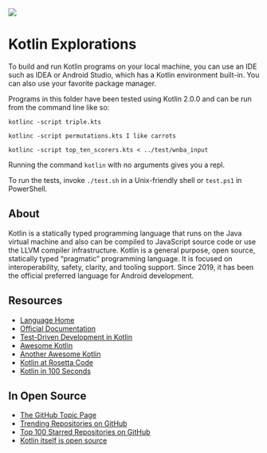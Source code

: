 <img src="https://raw.githubusercontent.com/rtoal/polyglot/master/docs/resources/kotlin-logo-64.png">

# Kotlin Explorations

To build and run Kotlin programs on your local machine, you can use an IDE such as IDEA or Android Studio, which has a Kotlin environment built-in. You can also use your favorite package manager.

Programs in this folder have been tested using Kotlin 2.0.0 and can be run from the command line like so:

```
kotlinc -script triple.kts
```

```
kotlinc -script permutations.kts I like carrots
```

```
kotlinc -script top_ten_scorers.kts < ../test/wnba_input
```

Running the command `kotlin` with no arguments gives you a repl.

To run the tests, invoke `./test.sh` in a Unix-friendly shell or `test.ps1` in PowerShell.

## About

Kotlin is a statically typed programming language that runs on the Java virtual machine and also can be compiled to JavaScript source code or use the LLVM compiler infrastructure. Kotlin is a general purpose, open source, statically typed “pragmatic” programming language. It is focused on interoperability, safety, clarity, and tooling support. Since 2019, it has been the official preferred language for Android development.

## Resources

- [Language Home](https://kotlinlang.org)
- [Official Documentation](https://kotlinlang.org/docs/home.html)
- [Test-Driven Development in Kotlin](https://www.jetbrains.com/help/idea/tdd-with-kotlin.html)
- [Awesome Kotlin](https://github.com/Heapy/awesome-kotlin)
- [Another Awesome Kotlin](https://github.com/mcxiaoke/awesome-kotlin)
- [Kotlin at Rosetta Code](https://rosettacode.org/wiki/Category:Kotlin)
- [Kotlin in 100 Seconds](https://youtu.be/xT8oP0wy-A0)

## In Open Source

- [The GitHub Topic Page](https://github.com/topics/kotlin)
- [Trending Repositories on GitHub](https://github.com/trending/kotlin)
- [Top 100 Starred Repositories on GitHub](https://github.com/EvanLi/Github-Ranking/blob/master/Top100/Kotlin.md)
- [Kotlin itself is open source](https://github.com/JetBrains/kotlin)
